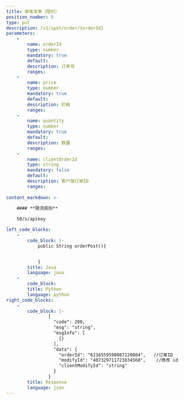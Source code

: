 ```yaml
---
title: 单笔改单（限价）
position_number: 5
type: put
description: /v1/spot/order/{orderId}
parameters:
    -
        name: orderId
        type: number
        mandatory: true
        default:
        description: 订单号
        ranges:
    -
        name: price
        type: number
        mandatory: true
        default:
        description: 价格
        ranges:
    -
        name: quantity
        type: number
        mandatory: true
        default:
        description: 数量
        ranges:
    -
        name: clientOrderId
        type: string
        mandatory: false
        default:
        description: 客户端订单ID
        ranges:
          
content_markdown: >-
  
    #### **限流规则**

    50/s/apikey

left_code_blocks:
    -
        code_block: |-
            public String orderPost(){


            }
        title: Java
        language: java
    -
        code_block:
        title: Python
        language: python
right_code_blocks:
    -
        code_block: |-
                {
                  "code": 200,
                  "msg": "string",
                  "msgInfo": [
                    {}
                  ],
                  "data": {
                    "orderId": "6216559590087220004",   //订单ID
                    "modifyId": "407329711723834560",    //修改 id
                    "clientModifyId": "string"
                  }
                }
        title: Response
        language: json
---
```

